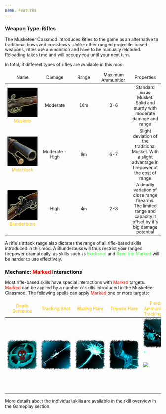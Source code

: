 ```yaml
---
name: Features
---
```


<h3> Weapon Type: Rifles </h3>
The Musketeer Classmod introduces Rifles to the game as an alternative to traditional bows and crossbows.
Unlike other ranged projectile-based weapons, rifles use ammonition and have to be manually reloaded. Reloading takes time and will
occupy you until your next turn.

In total, 3 different types of rifles are available in this mod:

<table class="features-weapontypes" style="width: auto;">
<thead>
    <tr>
        <td style="width: 100px; text-align: center;">Name</td>
        <td style="width: 100px; text-align: center;">Damage</td>
        <td style="width: 100px; text-align: center;">Range</td>
        <td style="width: 100px; text-align: center;">Maximum Ammunition</td>
        <td style="width: 100px; text-align: center;">Properties</td>
    </tr>
</thead>
  <tr style="text-align: center;">
    <td style="color: #f5be0a;"><img style=" min-width:96px; min-height:96px; width: auto; height: 96px; max-width: fit-content;" src="https://raw.githubusercontent.com/wuergrob/Prog1_Uebung_1/master/media/skills/wpn_musket_icon.png"><br>Muskets</td>
    <td>Moderate</td>
    <td>10m</td>
    <td>3-6</td>
    <td>Standard issue Musket. Solid and sturdy with moderate damage and range</td>
  </tr>
  <tr style="text-align: center;">
    <td style="color: #f5be0a;"><img style=" min-width:96px; min-height:96px; width: auto; height: 96px; max-width: fit-content;" src="https://raw.githubusercontent.com/wuergrob/Prog1_Uebung_1/master/media/skills/wpn_matchlock_icon.png"><br>Matchlock</td>
    <td>Moderate - High</td>
    <td>8m</td>
    <td>6-7</td>
    <td>Slight deviation of the traditional Musket. With a slight advantage in firepower at the cost of range</td>
  </tr>
  <tr style="text-align: center;">
    <td style="color: #f5be0a;"><img style=" min-width:96px; min-height:96px; width: auto; height: 96px; max-width: fit-content;" src="https://raw.githubusercontent.com/wuergrob/Prog1_Uebung_1/master/media/skills/wpn_blunderbuss_icon.png"><br>Blunderbuss</td>
    <td>High</td>
    <td>4m</td>
    <td>2-3</td>
    <td>A deadly variation of close range firearms. The limited range and capacity it offset by it's big damage potential</td>
  </tr>
</table>

A rifle's attack range also dictates the range of all rifle-based skills introduced in this mod. A Blunderbuss will thus restrict your ranged firepower dramatically, as skills 
such as <font style="color: #41ff41;">Buckshot</font> and <font style="color: #41ff41;">Rend the Marked</font> will be harder to use effectively.

<h3> Mechanic: <font style="color: #ff1500;">Marked</font> Interactions </h3>

Most rifle-based skills have special interactions with <font style="color: #ff1500;">Marked</font> targets. <font style="color: #ff1500;">Marked</font> can be applied by a number of skills
introduced in the Musketeer Classmod.
The following spells can apply <font style="color: #ff1500;">Marked</font> one or more targets:

<table class="features-marking-skills" style="width: auto; ">
<thead>
    <tr>
        <td style="width: 120px; text-align: center; color: #f5be0a;">Death Sentence</td>
        <td style="width: 120px; text-align: center; color: #f5be0a;">Tracking Shot</td>
        <td style="width: 120px; text-align: center; color: #f5be0a;">Blazing Flare</td>
        <td style="width: 120px; text-align: center; color: #f5be0a;">Tripwire Flare</td>
        <td style="width: 250px; text-align: center; color: #f5be0a;">Piercing Ammunition + Tracking Shot</td>
    </tr>
</thead>
  <tr>
    <td><img style=" min-width:96px; min-height:96px; width: auto; height: 96px; max-width: fit-content;" src="https://raw.githubusercontent.com/wuergrob/Prog1_Uebung_1/master/media/skills/MarkTarget.png"></td>
    <td><img style=" min-width:96px; min-height:96px; width: auto; height: 96px; max-width: fit-content;" src="https://raw.githubusercontent.com/wuergrob/Prog1_Uebung_1/master/media/skills/TrackingShot.png"></td>
    <td><img style=" min-width:96px; min-height:96px; width: auto; height: 96px; max-width: fit-content;" src="https://raw.githubusercontent.com/wuergrob/Prog1_Uebung_1/master/media/skills/BlazingFlare.png"></td>
    <td><img style=" min-width:96px; min-height:96px; width: auto; height: 96px; max-width: fit-content;" src="https://raw.githubusercontent.com/wuergrob/Prog1_Uebung_1/master/media/skills/TripWireFlare.png"></td>
    <td><img style=" min-width:96px; min-height:96px; width: auto; height: 96px; max-width: fit-content;" src="https://raw.githubusercontent.com/wuergrob/Prog1_Uebung_1/master/media/skills/Reload_Piercing.png"> <font style="vertical-align: 150%; color: #00ffff;">+</font> <img style=" min-width:96px; min-height:96px; width: auto; height: 96px; max-width: fit-content;" src="/media/skills/TrackingShot.png"></td>
  </tr>
</table>

More details about the individual skills are available in the skill overview in the Gameplay section.